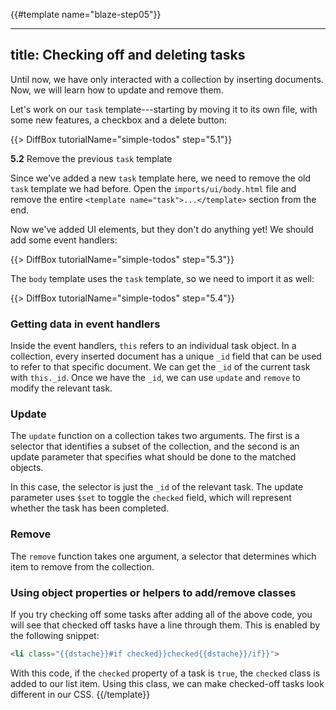 {{#template name="blaze-step05"}}

---
title: Checking off and deleting tasks
---

Until now, we have only interacted with a collection by inserting documents. Now, we will learn how to update and remove them.

Let's work on our `task` template---starting by moving it to its own file, with some new features, a checkbox and a delete button:

{{> DiffBox tutorialName="simple-todos" step="5.1"}}

**5.2** Remove the previous `task` template

Since we've added a new `task` template here, we need to remove the old `task` template we had before.  Open the `imports/ui/body.html` file and remove the entire `<template name="task">...</template>` section from the end.

Now we've added UI elements, but they don't do anything yet! We should add some event handlers:

{{> DiffBox tutorialName="simple-todos" step="5.3"}}

The `body` template uses the `task` template, so we need to import it as well:

{{> DiffBox tutorialName="simple-todos" step="5.4"}}


### Getting data in event handlers

Inside the event handlers, `this` refers to an individual task object. In a collection, every inserted document has a unique `_id` field that can be used to refer to that specific document. We can get the `_id` of the current task with `this._id`. Once we have the `_id`, we can use `update` and `remove` to modify the relevant task.

### Update

The `update` function on a collection takes two arguments. The first is a selector that identifies a subset of the collection, and the second is an update parameter that specifies what should be done to the matched objects.

In this case, the selector is just the `_id` of the relevant task. The update parameter uses `$set` to toggle the `checked` field, which will represent whether the task has been completed.

### Remove

The `remove` function takes one argument, a selector that determines which item to remove from the collection.

### Using object properties or helpers to add/remove classes

If you try checking off some tasks after adding all of the above code, you will see that checked off tasks have a line through them. This is enabled by the following snippet:

```html
<li class="{{dstache}}#if checked}}checked{{dstache}}/if}}">
```

With this code, if the `checked` property of a task is `true`, the `checked` class is added to our list item. Using this class, we can make checked-off tasks look different in our CSS. 
{{/template}}
